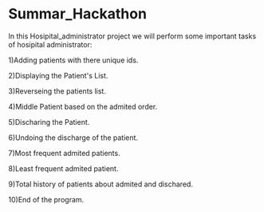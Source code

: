 # Summar_Hackathon

In this Hosipital_administrator project we will perform some important tasks of hosipital administrator:

1)Adding patients with there unique ids.  

2)Displaying the Patient's List.

3)Reverseing the patients list.

4)Middle Patient based on the admited order.

5)Discharing the Patient.

6)Undoing the discharge of the patient.

7)Most frequent admited patients.

8)Least frequent admited patient.

9)Total history of patients about admited and dischared.

10)End of the program.
